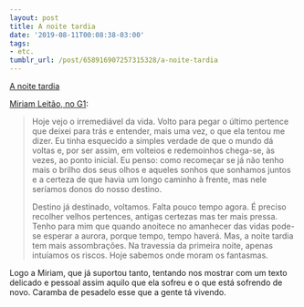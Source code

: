 ```yaml
---
layout: post
title: A noite tardia
date: '2019-08-11T00:08:38-03:00'
tags:
- etc.
tumblr_url: /post/658916907257315328/a-noite-tardia
---
```

[A noite tardia](https://g1.globo.com/politica/blog/matheus-leitao/post/2019/08/10/a-noite-tardia.ghtml)  

[Miriam Leitão, no G1](https://g1.globo.com/politica/blog/matheus-leitao/post/2019/08/10/a-noite-tardia.ghtml):

> Hoje vejo o irremediável da vida. Volto para pegar o último pertence que deixei para trás e entender, mais uma vez, o que ela tentou me dizer. Eu tinha esquecido a simples verdade de que o mundo dá voltas e, por ser assim, em volteios e redemoinhos chega-se, às vezes, ao ponto inicial. Eu penso: como recomeçar se já não tenho mais o brilho dos seus olhos e aqueles sonhos que sonhamos juntos e a certeza de que havia um longo caminho à frente, mas nele seríamos donos do nosso destino.
> 
> Destino já destinado, voltamos. Falta pouco tempo agora. É preciso recolher velhos pertences, antigas certezas mas ter mais pressa. Tenho para mim que quando anoitece no amanhecer das vidas pode-se esperar a aurora, porque tempo, tempo haverá. Mas, a noite tardia tem mais assombrações. Na travessia da primeira noite, apenas intuíamos os riscos. Hoje sabemos onde moram os fantasmas.

Logo a Miriam, que já suportou tanto, tentando nos mostrar com um texto delicado e pessoal assim aquilo que ela sofreu e o que está sofrendo de novo. Caramba de pesadelo esse que a gente tá vivendo.

